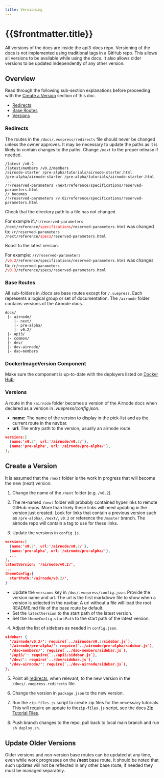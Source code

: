 ```yaml
---
title: Versioning
---
```


# {{$frontmatter.title}}

<TocHeader />
<TOC class="table-of-contents" :include-level="[2,3]" />

All versions of the docs are inside the api3-docs repo. Versioning of the docs
is not implemented using traditional tags in a GitHub repo. This allows all
versions to be available while using the docs. It also allows older versions to
be updated independently of any other version.

## Overview

Read through the following sub-section explanations before proceeding with the
[Create a Version](./versioning.md#create-a-version) section of this doc.

- [Redirects](./versioning.md#redirects)
- [Base Routes](./versioning.md#base-routes)
- [Versions](./versioning.md#versions)

### Redirects

The routes in the `/docs/.vuepress/redirects` file should never be changed
unless the owner approves. It may be necessary to update the paths as it is
likely to contain changes to the paths. Change `/next` to the proper release if
needed.

```{6-8}
/latest /v0.2
/latest/members /v0.2/members
/airnode-starter /pre-alpha/tutorials/airnode-starter.html
/pre-alpha/airnode-starter /pre-alpha/tutorials/airnode-starter.html
...
/r/reserved-parameters /next/reference/specifications/reserved-parameters.html
// becomes
/r/reserved-parameters /v.02/reference/specifications/reserved-parameters.html
```

Check that the directory path to a file has not changed.

For example if:<code>/r/reserved-parameters
/next/reference/<span style="color:red;">specifications</span>/reserved-parameters.html</code>
was changed to: <code>/r/reserved-parameters
/next/reference/<span style="color:red;">specs</span>/reserved-parameters.html</code>

Boost to the latest version.

For example: <code>/r/reserved-parameters
/<span style="color:red;">v0.2</span>/reference/specifications/reserved-parameters.html</code>
was changes to: <code>/r/reserved-parameters
/<span style="color:red;">v0.3</span>/reference/specs/reserved-parameters.html</code>

### Base Routes

All sub-folders in _/docs_ are base routes except for `/.vuepress`. Each
represents a logical group or set of documentation. The `/airnode` folder
contains versions of the Airnode docs.

```text
docs/
 |- airnode/
    |- next/
    |- pre-alpha/
    |- v0.2/
 |- api3/
 |- common/
 |- dev/
 |- dev-airnode/
 |- dao-members
```

### DockerImageVersion Component

Make sure the component is up-to-date with the deployers listed on
[Docker Hub](https://hub.docker.com/u/api3);

### Versions

A route in the `/airnode` folder becomes a version of the Airnode docs when
declared as a version in _.vuepress/config.json_.

- **name:** The name of the version to display in the pick-list and as the
  current route in the navbar.
- **url:** The entry path to the version, usually an airnode route.

```json
versions:[
  {name:'v0.2', url:'/airnode/v0.2/'},
  {name:'pre-alpha', url:'/airnode/pre-alpha/'},
],
```

## Create a Version

It is assumed that the `/next` folder is the work in progress that will become
the new (next) version.

1. Change the name of the `/next` folder (e.g. `/v0.2`).

2. The re-named `/next` folder will probably contained hyperlinks to remote
   GitHub repos. More than likely these links will need updating in the version
   just created. Look for links that contain a previous version such as
   `/pre-alpha/`, `/next/`, `v0.2` or reference the `/master` branch. The
   airnode repo will contain a tag to use for these links.

3. Update the versions in `config.js`.

```json
versions:[
  {name:'v0.2', url:'/airnode/v0.2/'},
  {name:'pre-alpha', url:'/airnode/pre-alpha/'},
  ...
],
latestVersion: '/airnode/v0.2/',
...
themeConfig:{
  startPath:'/airnode/v0.2/',
}
```

- Update the `versions` key in `/doc/.vuepress/config.json`. Provide the version
  name and url. The url is the first markdown file to show when a version is
  selected in the navbar. A url without a file will load the root README.md file
  of the base route by default.
- Set the `latestVersion` to the start path of the latest version.
- Set the `themeConfig.startPath` to the start path of the latest version.

4. Adjust the list of sidebars as needed in `config.json`.

```json
sidebar: {
  '/airnode/v0.2/': require(`../airnode/v0.2/sidebar.js`),
  '/airnode/pre-alpha/': require(`../airnode/pre-alpha/sidebar.js`),
  '/dao-members/': require(`../dao-members/sidebar.js`),
  '/api3/': require(`../api3/sidebar.js`),
  '/dev/': require(`../dev/sidebar.js`),
  '/dev-airnode/': require(`../dev-airnode/sidebar.js`),
},
```

5. Point all [redirects](versioning.md#redirects), when relevant, to the new
   version in the `/docs/.vuepress.redirects` file.

6. Change the version in `package.json` to the new version.

7. Run the `zip-files.js` script to create zip files for the necessary
   tutorials. This will require an update to the`zip-files.js` script, see the
   docs [Zip Tutorial Files](./zip-files.md).

8. Push branch changes to the repo, pull back to local main branch and run
   `sh deploy.sh`.

## Update Older Versions

Older versions and non-version base routes can be updated at any time, even
while work progresses on the **/next** base route. It should be noted that such
updates will not be reflected in any other base route, if needed they must be
managed separately.
